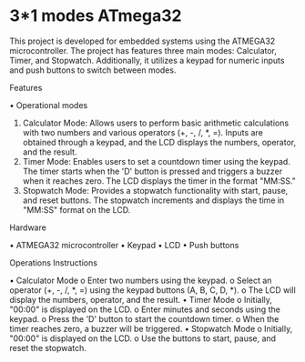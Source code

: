 # 3*1 modes ATmega32
This project is developed for embedded systems using the ATMEGA32 microcontroller. The project has features three main modes: Calculator, Timer, and Stopwatch. Additionally, it utilizes a keypad for numeric inputs and push buttons to switch between modes.

Features

•	Operational modes
1.	Calculator Mode: Allows users to perform basic arithmetic calculations with two numbers and various operators (+, -, /, *, =). Inputs are obtained through a keypad, and the LCD displays the numbers, operator, and the result.
2.	Timer Mode: Enables users to set a countdown timer using the keypad. The timer starts when the 'D' button is pressed and triggers a buzzer when it reaches zero. The LCD displays the timer in the format "MM:SS."
3.	Stopwatch Mode: Provides a stopwatch functionality with start, pause, and reset buttons. The stopwatch increments and displays the time in "MM:SS" format on the LCD.


Hardware

•	ATMEGA32 microcontroller
•	Keypad
•	LCD 
•	Push buttons



Operations Instructions

•	Calculator Mode
o	Enter two numbers using the keypad.
o	Select an operator (+, -, /, *, =) using the keypad buttons (A, B, C, D, *).
o	The LCD will display the numbers, operator, and the result.
•	Timer Mode
o	Initially, "00:00" is displayed on the LCD.
o	Enter minutes and seconds using the keypad.
o	Press the 'D' button to start the countdown timer.
o	When the timer reaches zero, a buzzer will be triggered.
•	Stopwatch Mode
o	Initially, "00:00" is displayed on the LCD.
o	Use the buttons to start, pause, and reset the stopwatch.





